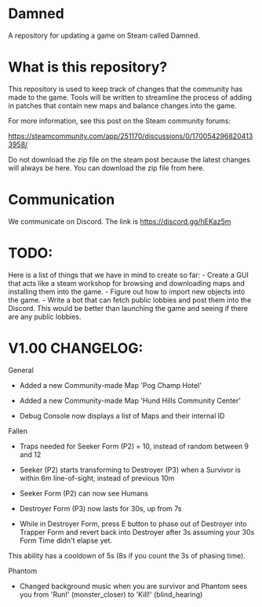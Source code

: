 # Damned
A repository for updating a game on Steam called Damned.


# What is this repository?



This repository is used to keep track of changes that the community has made to the game.
Tools will be written to streamline the process of adding in patches that contain new maps and balance changes into the game.



For more information, see this post on the Steam community forums:


https://steamcommunity.com/app/251170/discussions/0/1700542968204133958/


Do not download the zip file on the steam post because the latest changes will always be here. You can download the zip file from here.

# Communication

We communicate on Discord. The link is https://discord.gg/hEKaz5m

# TODO:
 
Here is a list of things that we have in mind to create so far:
	- Create a GUI that acts like a steam workshop for browsing and downloading maps and installing them into the game.
	- Figure out how to import new objects into the game.
	- Write a bot that can fetch public lobbies and post them into the Discord. This would be better than launching the game and seeing if there are any public lobbies.

# V1.00 CHANGELOG:

General

- Added a new Community-made Map 'Pog Champ Hotel'

- Added a new Community-made Map 'Hund Hills Community Center'

- Debug Console now displays a list of Maps and their internal ID



Fallen

- Traps needed for Seeker Form (P2) = 10, instead of random between 9 and 12

- Seeker (P2) starts transforming to Destroyer (P3) when a Survivor is within 6m line-of-sight, instead of previous 10m

- Seeker Form (P2) can now see Humans

- Destroyer Form (P3) now lasts for 30s, up from 7s

- While in Destroyer Form, press E button to phase out of Destroyer into Trapper Form and revert back into Destroyer after 3s assuming your 30s Form Time didn't elapse yet.

This ability has a cooldown of 5s (8s if you count the 3s of phasing time).



Phantom

- Changed background music when you are survivor and Phantom sees you from 'Run!' (monster_closer) to 'Kill!' (blind_hearing)




